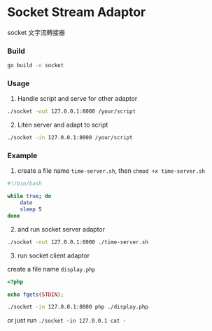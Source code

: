 # Socket Stream Adaptor

socket 文字流轉接器

### Build

```sh
go build -o socket
```

### Usage

1. Handle script and serve for other adaptor

```sh
./socket -out 127.0.0.1:8000 /your/script
```

2. Liten server and adapt to script

```sh
./socket -in 127.0.0.1:8000 /your/script
```

### Example

1. create a file name `time-server.sh`, then `chmod +x time-server.sh`

```sh
#!/bin/bash

while true; do
    date
    sleep 5
done
```

2. and run socket server adaptor

```sh
./socket -out 127.0.0.1:8000 ./time-server.sh
```

3. run socket client adaptor

create a file name `display.php`

```php
<?php

echo fgets(STDIN);
```

```sh
./socket -in 127.0.0.1:8000 php ./display.php
```

or just run `./socket -in 127.0.0.1 cat -`

